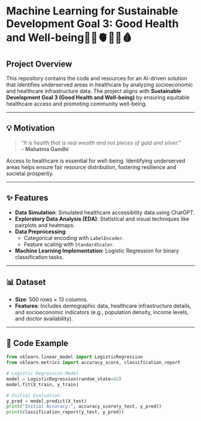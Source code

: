 # Machine Learning for Sustainable Development Goal 3: Good Health and Well-being👩‍⚕️🫀💉💊🩸  

## Project Overview  
This repository contains the code and resources for an AI-driven solution that identifies underserved areas in healthcare by analyzing socioeconomic and healthcare infrastructure data. The project aligns with **Sustainable Development Goal 3 (Good Health and Well-being)** by ensuring equitable healthcare access and promoting community well-being.  

---

## 💡 Motivation  
> _"It is health that is real wealth and not pieces of gold and silver."_  
> – **Mahatma Gandhi**

Access to healthcare is essential for well-being. Identifying underserved areas helps ensure fair resource distribution, fostering resilience and societal prosperity.  

---

## ✨ Features  
- **Data Simulation**: Simulated healthcare accessibility data using ChatGPT.  
- **Exploratory Data Analysis (EDA)**: Statistical and visual techniques like pairplots and heatmaps.  
- **Data Preprocessing**:  
  - Categorical encoding with `LabelEncoder`.  
  - Feature scaling with `StandardScaler`.  
- **Machine Learning Implementation**: Logistic Regression for binary classification tasks.  

---

## 📊 Dataset  
- **Size**: 500 rows × 13 columns.  
- **Features**: Includes demographic data, healthcare infrastructure details, and socioeconomic indicators (e.g., population density, income levels, and doctor availability).  

---

## 🧠 Code Example  

```python
from sklearn.linear_model import LogisticRegression
from sklearn.metrics import accuracy_score, classification_report

# Logistic Regression Model
model = LogisticRegression(random_state=42)
model.fit(X_train, y_train)

# Initial Evaluation
y_pred = model.predict(X_test)
print("Initial Accuracy:", accuracy_score(y_test, y_pred))
print(classification_report(y_test, y_pred))

